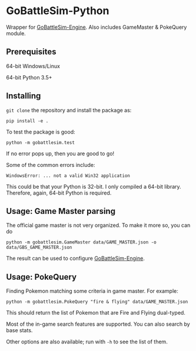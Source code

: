
# GoBattleSim-Python

Wrapper for [GoBattleSim-Engine](https://github.com/biowpn/GoBattleSim-Engine). Also includes GameMaster & PokeQuery module.


## Prerequisites

64-bit Windows/Linux

64-bit Python 3.5+

## Installing

`git clone` the repository and install the package as:

```
pip install -e .
```

To test the package is good:

```
python -m gobattlesim.test
```

If no error pops up, then you are good to go!

Some of the common errors include:

```
WindowsError: ... not a valid Win32 application
```

This could be that your Python is 32-bit. I only compiled a 64-bit library. Therefore, again, 64-bit Python is required.

## Usage: Game Master parsing

The official game master is not very organized. To make it more so, you can do

```
python -m gobattlesim.GameMaster data/GAME_MASTER.json -o data/GBS_GAME_MASTER.json
```

The result can be used to configure [GoBattleSim-Engine](https://github.com/biowpn/GoBattleSim-Engine).

## Usage: PokeQuery

Finding Pokemon matching some criteria in game master. For example:

```
python -m gobattlesim.PokeQuery "fire & flying" data/GAME_MASTER.json
```

This should return the list of Pokemon that are Fire and Flying dual-typed. 

Most of the in-game search features are supported. You can also search by base stats.

Other options are also available; run with `-h` to see the list of them.

